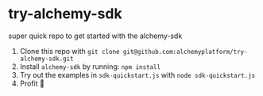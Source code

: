 # try-alchemy-sdk
super quick repo to get started with the alchemy-sdk

1. Clone this repo with `git clone git@github.com:alchemyplatform/try-alchemy-sdk.git`
2. Install `alchemy-sdk` by running: `npm install`
3. Try out the examples in `sdk-quickstart.js` with `node sdk-quickstart.js`
4. Profit 💙
